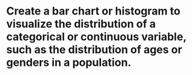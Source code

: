 # Create a bar chart or histogram to visualize the distribution of a categorical or continuous variable, such as the distribution of ages or genders in a population.

